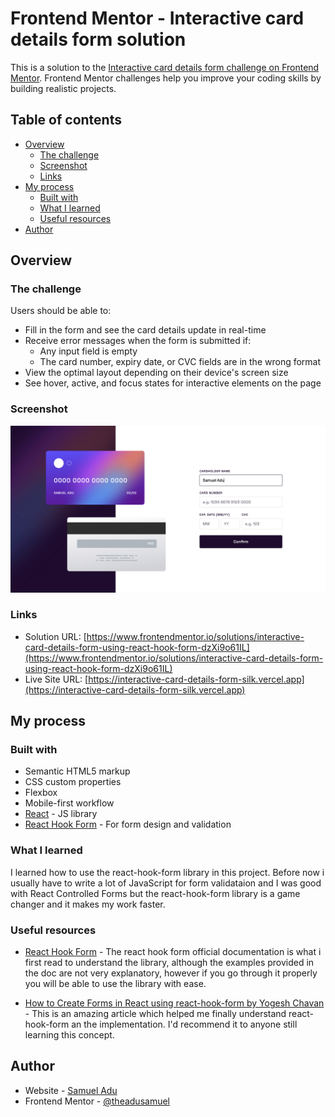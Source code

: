 # Frontend Mentor - Interactive card details form solution

This is a solution to the [Interactive card details form challenge on Frontend Mentor](https://www.frontendmentor.io/challenges/interactive-card-details-form-XpS8cKZDWw). Frontend Mentor challenges help you improve your coding skills by building realistic projects.

## Table of contents

- [Overview](#overview)
  - [The challenge](#the-challenge)
  - [Screenshot](#screenshot)
  - [Links](#links)
- [My process](#my-process)
  - [Built with](#built-with)
  - [What I learned](#what-i-learned)
  - [Useful resources](#useful-resources)
- [Author](#author)

## Overview

### The challenge

Users should be able to:

- Fill in the form and see the card details update in real-time
- Receive error messages when the form is submitted if:
  - Any input field is empty
  - The card number, expiry date, or CVC fields are in the wrong format
- View the optimal layout depending on their device's screen size
- See hover, active, and focus states for interactive elements on the page

### Screenshot

![Desktop view](./screenshot-desktop.png)

### Links

- Solution URL: [https://www.frontendmentor.io/solutions/interactive-card-details-form-using-react-hook-form-dzXi9o61IL](https://www.frontendmentor.io/solutions/interactive-card-details-form-using-react-hook-form-dzXi9o61IL)
- Live Site URL: [https://interactive-card-details-form-silk.vercel.app](https://interactive-card-details-form-silk.vercel.app)

## My process

### Built with

- Semantic HTML5 markup
- CSS custom properties
- Flexbox
- Mobile-first workflow
- [React](https://reactjs.org/) - JS library
- [React Hook Form](https://react-hook-form.com/api/) - For form design and validation

### What I learned

I learned how to use the react-hook-form library in this project. Before now i usually have to write a lot of JavaScript for form validataion and I was good with React Controlled Forms but the react-hook-form library is a game changer and it makes my work faster.

### Useful resources

- [React Hook Form](https://react-hook-form.com/) - The react hook form official documentation is what i first read to understand the library, although the examples provided in the doc are not very explanatory, however if you go through it properly you will be able to use the library with ease.

- [How to Create Forms in React using react-hook-form by Yogesh Chavan](https://www.freecodecamp.org/news/how-to-create-forms-in-react-using-react-hook-form/) - This is an amazing article which helped me finally understand react-hook-form an the implementation. I'd recommend it to anyone still learning this concept.

## Author

- Website - [Samuel Adu](https://samueladu.com)
- Frontend Mentor - [@theadusamuel](https://www.frontendmentor.io/profile/theadusamuel)
